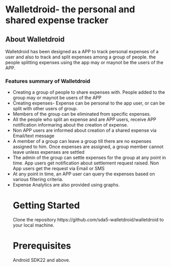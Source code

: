 <h1>Walletdroid- the personal and shared expense tracker</h1>
<h2> About Walletdroid</h2>
Walletdroid has been designed as a APP to track personal expenses of a user and also to track and split expenses among a group of people.
the people splitting expenses using the app may or maynot be the users of the APP. 
<h3> Features summary of Walletdroid</h3>
<ul>
<li>Creating a group of people to share expenses with. People added to the group may or maynot be users of the APP</li>
<li>Creating expenses- Expense can be personal to the app user, or can be split with other users of group.</li>
<li>Members of the group can be eliminated from specific expenses. </li>
<li>All the people who split an expense and are APP users, receive APP notification informaring about the creation of expense.
<li>Non APP users are informed about creation of a shared expense via Email/text message</li>
<li>A member of a group can leave a group till there are no expenses assigned to him. Once expenses are assigned, a group member cannot
leave unless expenses are settled</li>
<li>The admin of the group can settle expenses for the group at any point in time. App users get notification about settlement request raised.
Non App users get the request via Email or SMS</li>
<li>At any point in time, an APP user can query the expenses based on various filtering criteria.</li>
<li>Expense Analytics are also provided using graphs.</li>

<h1> Getting Started</h1>
Clone the repository https://github.com/sda5-walletdroid/walletdroid to your local machine.
<h1>Prerequisites</h1>
Android SDK22 and above.

